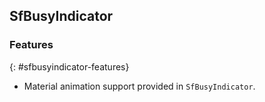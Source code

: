 ## SfBusyIndicator

### Features
{: #sfbusyindicator-features}

* Material animation support provided in `SfBusyIndicator`.
